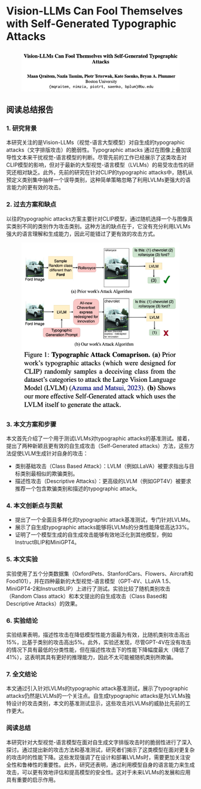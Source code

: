 # Vision-LLMs Can Fool Themselves with Self-Generated Typographic Attacks

<figure><img src="../.gitbook/assets/image (2) (1) (1) (1) (1) (1) (1) (1) (1) (1) (1) (1) (1) (1).png" alt=""><figcaption></figcaption></figure>

## 阅读总结报告

### 1. 研究背景

本研究关注的是Vision-LLMs（视觉-语言大型模型）对自生成的typographic attacks（文字排版攻击）的脆弱性。Typographic attacks 通过在图像上叠加误导性文本来干扰视觉-语言模型的判断。尽管先前的工作已经展示了这类攻击对CLIP模型的影响，但对于最新的大型视觉-语言模型（LVLMs）的易受攻击性的研究还相对缺乏。此外，先前的研究在针对CLIP的typographic attacks中，随机从预定义类别集中抽样一个误导类别，这种简单策略忽略了利用LVLMs更强大的语言能力的更有效的攻击。

### 2. 过去方案和缺点

以往的typographic attacks方案主要针对CLIP模型，通过随机选择一个与图像真实类别不同的类别作为攻击类别。这种方法的缺点在于，它没有充分利用LVLMs强大的语言理解和生成能力，因此可能错过了更有效的攻击方式。

<figure><img src="../.gitbook/assets/image (3) (1) (1) (1) (1) (1) (1) (1) (1) (1) (1) (1) (1) (1).png" alt=""><figcaption></figcaption></figure>

### 3. 本文方案和步骤

本文首先介绍了一个用于测试LVLMs对typographic attacks的基准测试。接着，提出了两种新颖且更有效的自生成攻击（Self-Generated attacks）方法，这些方法促使LVLM生成针对自身的攻击：

* 类别基础攻击（Class Based Attack）：LVLM（例如LLaVA）被要求指出与目标类别最相似的欺骗类别。
* 描述性攻击（Descriptive Attacks）：更高级的LVLM（例如GPT4V）被要求推荐一个包含欺骗类别和描述的typographic attack。

### 4. 本文创新点与贡献

* 提出了一个全面且多样化的typographic attack基准测试，专门针对LVLMs。
* 展示了自生成typographic attacks能够将LVLMs的分类性能降低高达33%。
* 证明了一个模型生成的自生成攻击能够有效地泛化到其他模型，例如InstructBLIP和MiniGPT4。

### 5. 本文实验

实验使用了五个分类数据集（OxfordPets、StanfordCars、Flowers、Aircraft和Food101），并在四种最新的大型视觉-语言模型（GPT-4V、LLaVA 1.5、MiniGPT4-2和InstructBLIP）上进行了测试。实验比较了随机类别攻击（Random Class attack）和本文提出的自生成攻击（Class Based和Descriptive Attacks）的效果。

### 6. 实验结论

实验结果表明，描述性攻击在降低模型性能方面最为有效，比随机类别攻击高出15%，比基于类别的攻击高出5%。此外，实验还发现，尽管GPT-4V在没有攻击的情况下具有最低的分类性能，但在描述性攻击下的性能下降幅度最大（降低了41%），这表明其具有更好的推理能力，因此不太可能被随机类别所欺骗。

### 7. 全文结论

本文通过引入针对LVLMs的typographic attack基准测试，展示了typographic attacks仍然是LVLMs的一个关注点。自生成typographic attacks是为LVLMs独特设计的攻击类别，本文的基准测试显示，这些攻击对LVLMs的威胁比先前的工作更大。

### 阅读总结

本研究针对大型视觉-语言模型在面对自生成文字排版攻击时的脆弱性进行了深入探讨。通过提出新的攻击方法和基准测试，研究者们揭示了这类模型在面对更复杂的攻击时的性能下降。这些发现强调了在设计和部署LVLMs时，需要更加关注安全性和鲁棒性的重要性。此外，研究还表明，通过利用模型自身的语言能力来生成攻击，可以更有效地评估和提高模型的安全性。这对于未来LVLMs的发展和应用具有重要的启示作用。
